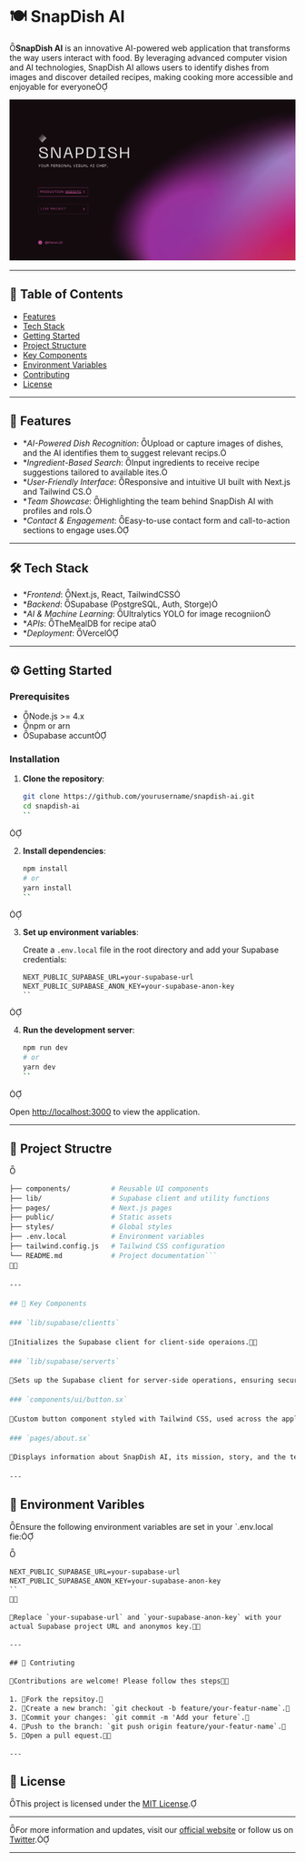 # 🍽️ SnapDish AI
**SnapDish AI** is an innovative AI-powered web application that transforms the way users interact with food. By leveraging advanced computer vision and AI technologies, SnapDish AI allows users to identify dishes from images and discover detailed recipes, making cooking more accessible and enjoyable for everyone

![SnapDish AI Banner](./public/images/snapdish-banner.png)

---

## 📌 Table of Contents

- [Features](#features)
- [Tech Stack](#tech-stack)
- [Getting Started](#getting-started)
- [Project Structure](#project-structure)
- [Key Components](#key-components)
- [Environment Variables](#environment-variables)
- [Contributing](#contributing)
- [License](#license)

---

## 🚀 Features

- **AI-Powered Dish Recognition*: Upload or capture images of dishes, and the AI identifies them to suggest relevant recips.
- **Ingredient-Based Search*: Input ingredients to receive recipe suggestions tailored to available ites.
- **User-Friendly Interface*: Responsive and intuitive UI built with Next.js and Tailwind CS.
- **Team Showcase*: Highlighting the team behind SnapDish AI with profiles and rols.
- **Contact & Engagement*: Easy-to-use contact form and call-to-action sections to engage uses.

---

## 🛠️ Tech Stack

- **Frontend*: Next.js, React, TailwindCSS
- **Backend*: Supabase (PostgreSQL, Auth, Storge)
- **AI & Machine Learning*: Ultralytics YOLO for image recogniion
- **APIs*: TheMealDB for recipe ata
- **Deployment*: Vercel

---

## ⚙️ Getting Started

### Prerequisites
- Node.js >= 4.x
- npm or arn
- Supabase accunt

### Installation

1. **Clone the repository**:

   ```bash
   git clone https://github.com/yourusername/snapdish-ai.git
   cd snapdish-ai
   ``


2. **Install dependencies**:

   ```bash
   npm install
   # or
   yarn install
   ``


3. **Set up environment variables**:

   Create a `.env.local` file in the root directory and add your Supabase credentials:

   ```env
   NEXT_PUBLIC_SUPABASE_URL=your-supabase-url
   NEXT_PUBLIC_SUPABASE_ANON_KEY=your-supabase-anon-key
   ``


4. **Run the development server**:

   ```bash
   npm run dev
   # or
   yarn dev
   ``


   Open [http://localhost:3000](http://localhost:3000) to view the application.

---

## 📁 Project Structre


```bash
├── components/          # Reusable UI components
├── lib/                 # Supabase client and utility functions
├── pages/               # Next.js pages
├── public/              # Static assets
├── styles/              # Global styles
├── .env.local           # Environment variables
├── tailwind.config.js   # Tailwind CSS configuration
└── README.md            # Project documentation```


---

## 🧩 Key Components

### `lib/supabase/clientts`

Initializes the Supabase client for client-side operaions.

### `lib/supabase/serverts`

Sets up the Supabase client for server-side operations, ensuring secure data hanling.

### `components/ui/button.sx`

Custom button component styled with Tailwind CSS, used across the appliction.

### `pages/about.sx`

Displays information about SnapDish AI, its mission, story, and the team behid it.

---
```
## 🔐 Environment Varibles

Ensure the following environment variables are set in your `.env.local fie:


```env
NEXT_PUBLIC_SUPABASE_URL=your-supabase-url
NEXT_PUBLIC_SUPABASE_ANON_KEY=your-supabase-anon-key
``


Replace `your-supabase-url` and `your-supabase-anon-key` with your actual Supabase project URL and anonymos key.

---

## 🤝 Contriuting

Contributions are welcome! Please follow thes steps

1. Fork the repsitoy.
2. Create a new branch: `git checkout -b feature/your-featur-name`.
3. Commit your changes: `git commit -m 'Add your feture`.
4. Push to the branch: `git push origin feature/your-featur-name`.
5. Open a pull equest.

---
```

## 📄 License

This project is licensed under the [MIT License](ICENSE).

---

For more information and updates, visit our [official website](https://snapdishai.vercel.app) or follow us on [Twitter](https://twitter.com/echotharun).

--- 
